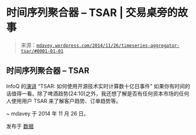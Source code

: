<!--yml

分类：未分类

日期：2024-05-18 05:44:58

-->

# 时间序列聚合器 – TSAR | 交易桌旁的故事

> 来源：[`mdavey.wordpress.com/2014/11/26/timeseries-aggregator-tsar/#0001-01-01`](https://mdavey.wordpress.com/2014/11/26/timeseries-aggregator-tsar/#0001-01-01)

## 时间序列聚合器 – TSAR

InfoQ 的[演讲](http://www.infoq.com/presentations/tsar) “TSAR: 如何使用开源技术实时计算数十亿日事件” 如果你有时间的话值得一看。除了啤酒趋势(24:10)之外，我还想了解是否有任何资本市场的任何人使用用户 TSAR 来了解客户趋势、订单趋势等。

~ mdavey 于 2014 年 11 月 26 日。

发布于 [数据](https://mdavey.wordpress.com/category/data/)

